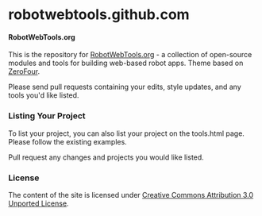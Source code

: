 robotwebtools.github.com
========================

#### RobotWebTools.org
This is the repository for [RobotWebTools.org](http://robotwebtools.org) - a collection of open-source modules and tools for building web-based robot apps. Theme based on [ZeroFour](http://html5up.net/zerofour/).

Please send pull requests containing your edits, style updates, and any tools you'd like listed.

### Listing Your Project
To list your project,  you can also list your project on the tools.html page. Please follow the existing examples.

Pull request any changes and projects you would like listed.

### License
The content of the site is licensed under [Creative Commons Attribution 3.0 Unported License](http://creativecommons.org/licenses/by/3.0/deed.en_US).
